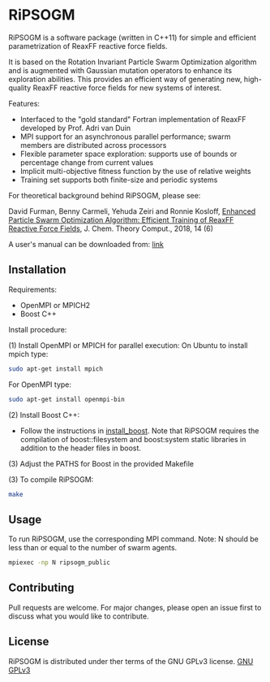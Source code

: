 # RiPSOGM

RiPSOGM is a software package (written in C++11) for simple and efficient parametrization of ReaxFF reactive force fields.

It is based on the Rotation Invariant Particle Swarm Optimization algorithm and is augmented with Gaussian mutation operators to enhance its exploration abilities.
This provides an efficient way of generating new, high-quality ReaxFF reactive force fields for new systems of interest.

Features:

* Interfaced to the "gold standard" Fortran implementation of ReaxFF developed by Prof. Adri van Duin
* MPI support for an asynchronous parallel performance; swarm members are distributed across processors
* Flexible parameter space exploration: supports use of bounds or percentage change from current values
* Implicit multi-objective fitness function by the use of relative weights
* Training set supports both finite-size and periodic systems


For theoretical background behind RiPSOGM, please see:

David Furman, Benny Carmeli, Yehuda Zeiri and Ronnie Kosloff,
[Enhanced Particle Swarm Optimization Algorithm: Efficient Training of ReaxFF Reactive Force Fields](https://pubs.acs.org/doi/10.1021/acs.jctc.7b01272),
J. Chem. Theory Comput., 2018, 14 (6)

A user's manual can be downloaded from: [link](http://insertlink)


## Installation
Requirements:

* OpenMPI or MPICH2
* Boost C++

Install procedure:

(1) Install OpenMPI or MPICH for parallel execution:
On Ubuntu to install mpich type:
```bash
sudo apt-get install mpich
```

For OpenMPI type:
```bash
sudo apt-get install openmpi-bin
```

(2) Install Boost C++:
* Follow the instructions in [install_boost](https://www.boost.org/doc/libs/1_61_0/more/getting_started/unix-variants.html). 
Note that RiPSOGM requires the compilation of boost::filesystem and boost:system static libraries in addition to the header files in boost.

(3) Adjust the PATHS for Boost in the provided Makefile

(3) To compile RiPSOGM:
```bash
make 
```


## Usage
To run RiPSOGM, use the corresponding MPI command. Note: N should be less than or equal to the number of swarm agents.
```bash
mpiexec -np N ripsogm_public
```

## Contributing
Pull requests are welcome. For major changes, please open an issue first to discuss what you would like to contribute.

## License
RiPSOGM is distributed under ther terms of the GNU GPLv3 license.
[GNU GPLv3](https://choosealicense.com/licenses/gpl-3.0/)
